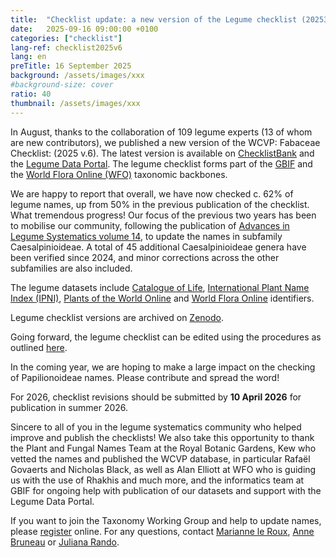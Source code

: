 ```yaml
---
title:  "Checklist update: a new version of the Legume checklist (20253v.6) has been published on Zenodo"
date:   2025-09-16 09:00:00 +0100
categories: ["checklist"]
lang-ref: checklist2025v6
lang: en
preTitle: 16 September 2025
background: /assets/images/xxx
#background-size: cover
ratio: 40
thumbnail: /assets/images/xxx
---
```


In August, thanks to the collaboration of 109 legume experts (13 of whom are new contributors), we published a new version of the WCVP: Fabaceae Checklist: (2025 v.6). The latest version is available on [ChecklistBank](https://www.checklistbank.org/) and the [Legume Data Portal](https://www.legumedata.org/). The legume checklist forms part of the [GBIF](https://www.gbif.org/) and the [World Flora Online (WFO)](https://www.worldfloraonline.org/) taxonomic backbones.

We are happy to report that overall, we have now checked c. 62% of legume names, up from 50% in the previous publication of the checklist. What tremendous progress! Our focus of the previous two years has been to mobilise our community, following the publication of [Advances in Legume Systematics volume 14](https://phytokeys.pensoft.net/article/101716/), to update the names in subfamily Caesalpinioideae. A total of 45 additional Caesalpinioideae genera have been verified since 2024, and minor corrections across the other subfamilies are also included. 

The legume datasets include [Catalogue of Life](https://www.catalogueoflife.org/), [International Plant Name Index (IPNI)](https://www.ipni.org/), [Plants of the World Online](https://powo.science.kew.org/) and [World Flora Online](https://www.worldfloraonline.org/) identifiers.

Legume checklist versions are archived on [Zenodo](https://zenodo.org/records/16893166).

Going forward, the legume checklist can be edited using the procedures as outlined [here](https://www.legumedata.org/post/2024/taxonomychecklistprocedures/). 

In the coming year, we are hoping to make a large impact on the checking of Papilionoideae names. Please contribute and spread the word!

For 2026, checklist revisions should be submitted by **10 April 2026** for publication in summer 2026.

Sincere to all of you in the legume systematics community who helped improve and publish the checklists! We also take this opportunity to thank the Plant and Fungal Names Team at the Royal Botanic Gardens, Kew who vetted the names and published the WCVP database, in particular Rafaël Govaerts and Nicholas Black, as well as Alan Elliott at WFO who is guiding us with the use of Rhakhis and much more, and the informatics team at GBIF for ongoing help with publication of our datasets and support with the Legume Data Portal.

If you want to join the Taxonomy Working Group and help to update names, please [register](https://docs.google.com/forms/d/e/1FAIpQLSfCrUgmzIEgNBM6snTl_cTQhiiRloPlUQ0kon2Lj-KIoCY_nA/viewform) online. For any questions, contact [Marianne le Roux](mailto:m.leroux@sanbi.org.za), [Anne Bruneau](mailto:anne.bruneau@umontreal.ca) or [Juliana Rando](juliana.rando@ufob.edu.br). 

